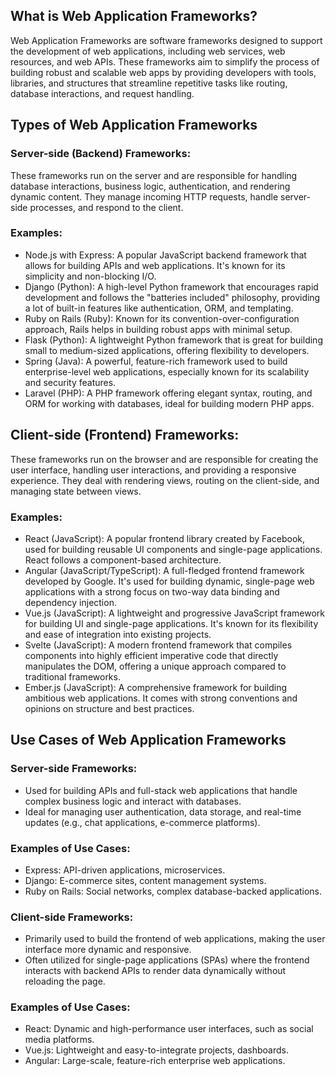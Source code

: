 ## What is Web Application Frameworks?
Web Application Frameworks are software frameworks designed to support the development of web applications, including web services, web resources, 
and web APIs. These frameworks aim to simplify the process of building robust and scalable web apps by providing developers with tools, libraries, and structures that streamline repetitive tasks like routing, database interactions, and request handling.

## Types of Web Application Frameworks
### Server-side (Backend) Frameworks:
These frameworks run on the server and are responsible for handling database interactions, business logic, authentication, and rendering dynamic content.
They manage incoming HTTP requests, handle server-side processes, and respond to the client.
### Examples:
- Node.js with Express: A popular JavaScript backend framework that allows for building APIs and web applications. It's known for its simplicity and non-blocking I/O.
- Django (Python): A high-level Python framework that encourages rapid development and follows the "batteries included" philosophy, providing a lot of built-in features like authentication, ORM, and templating.
- Ruby on Rails (Ruby): Known for its convention-over-configuration approach, Rails helps in building robust apps with minimal setup.
- Flask (Python): A lightweight Python framework that is great for building small to medium-sized applications, offering flexibility to developers.
- Spring (Java): A powerful, feature-rich framework used to build enterprise-level web applications, especially known for its scalability and security features.
- Laravel (PHP): A PHP framework offering elegant syntax, routing, and ORM for working with databases, ideal for building modern PHP apps.

## Client-side (Frontend) Frameworks:
These frameworks run on the browser and are responsible for creating the user interface, handling user interactions, and providing a responsive experience.
They deal with rendering views, routing on the client-side, and managing state between views.
### Examples:
- React (JavaScript): A popular frontend library created by Facebook, used for building reusable UI components and single-page applications. React follows a component-based architecture.
- Angular (JavaScript/TypeScript): A full-fledged frontend framework developed by Google. It's used for building dynamic, single-page web applications with a strong focus on two-way data binding and dependency injection.
- Vue.js (JavaScript): A lightweight and progressive JavaScript framework for building UI and single-page applications. It's known for its flexibility and ease of integration into existing projects.
- Svelte (JavaScript): A modern frontend framework that compiles components into highly efficient imperative code that directly manipulates the DOM, offering a unique approach compared to traditional frameworks.
- Ember.js (JavaScript): A comprehensive framework for building ambitious web applications. It comes with strong conventions and opinions on structure and best practices.

## Use Cases of Web Application Frameworks
### Server-side Frameworks:
- Used for building APIs and full-stack web applications that handle complex business logic and interact with databases.
- Ideal for managing user authentication, data storage, and real-time updates (e.g., chat applications, e-commerce platforms).
### Examples of Use Cases:
- Express: API-driven applications, microservices.
- Django: E-commerce sites, content management systems.
- Ruby on Rails: Social networks, complex database-backed applications.
### Client-side Frameworks:
- Primarily used to build the frontend of web applications, making the user interface more dynamic and responsive.
- Often utilized for single-page applications (SPAs) where the frontend interacts with backend APIs to render data dynamically without reloading the page.
### Examples of Use Cases:
- React: Dynamic and high-performance user interfaces, such as social media platforms.
- Vue.js: Lightweight and easy-to-integrate projects, dashboards.
- Angular: Large-scale, feature-rich enterprise web applications.

